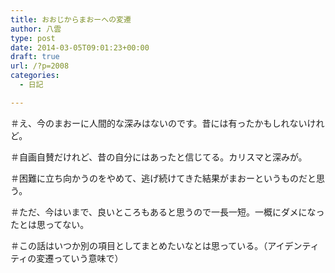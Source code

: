 ```yaml
---
title: おおじからまおーへの変遷
author: 八雲
type: post
date: 2014-03-05T09:01:23+00:00
draft: true
url: /?p=2008
categories:
  - 日記

---
```

＃え、今のまおーに人間的な深みはないのです。昔には有ったかもしれないけれど。
  
＃自画自賛だけれど、昔の自分にはあったと信じてる。カリスマと深みが。
  
＃困難に立ち向かうのをやめて、逃げ続けてきた結果がまおーというものだと思う。
  
＃ただ、今はいまで、良いところもあると思うので一長一短。一概にダメになったとは思ってない。
  
＃この話はいつか別の項目としてまとめたいなとは思っている。（アイデンティティの変遷っていう意味で）
